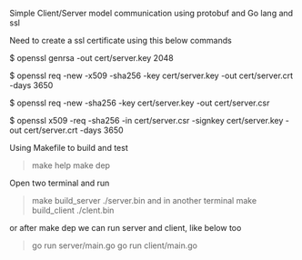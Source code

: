 Simple Client/Server model communication using protobuf and Go lang and ssl

Need to create a ssl certificate using this below commands

$ openssl genrsa -out cert/server.key 2048

$ openssl req -new -x509 -sha256 -key cert/server.key -out cert/server.crt -days 3650

$ openssl req -new -sha256 -key cert/server.key -out cert/server.csr

$ openssl x509 -req -sha256 -in cert/server.csr -signkey cert/server.key -out cert/server.crt -days 3650


Using Makefile to build and test
> make help
> make dep

Open two terminal and run
> make build_server
> ./server.bin
and in another terminal
> make build_client
> ./clent.bin

or after make dep
we can run server and client, like below too
> go run server/main.go
> go run client/main.go
